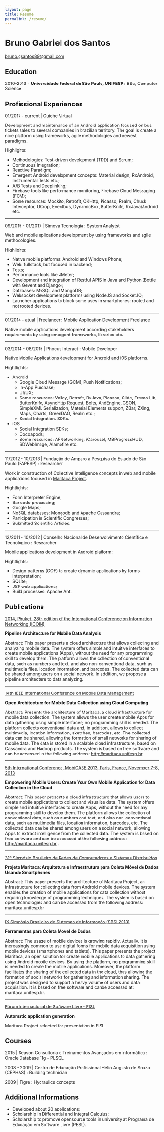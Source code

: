 ```yaml
---
layout: page
title: Resume
permalink: /resume/
---
```


Bruno Gabriel dos Santos
============
[bruno.gsantos89@gmail.com](mailto:bruno.gsantos89@gmail.com)


Education
---------

2010-2013 - **Universidade Federal de São Paulo, UNIFESP**
: BSc, Computer Science


Profissional Experiences
----------
01/2017 - current | Guiche Virtual

Development and maintenance of an Android application focused on bus tickets sales to several companies in brazilian territory. The goal is create a nice platform using frameworks, agile methodologies and newest paradigms.

Highlights:

* Methodologies: Test-driven development (TDD) and Scrum;
* Continuous Integration;
* Reactive Paradigm;
* Emergent Android development concepts: Material design, RxAndroid, Instrumental Tests etc.;
* A/B Tests and Deeplinking;
* Firebase tools like performance monitoring, Firebase Cloud Messaging (FCM);
* Some resources: Mockito, Retrofit, OKHttp, Picasso, Realm, Chuck Interceptor, UCrop, Eventbus, DynamicBox, ButterKnife, RxJava/Android etc.

----------

09/2015 - 01/2017 | Simova Tecnologia
: System Analytst

Web and mobile aplications development by using frameworks and agile methodologies.

Highlights:

* Native mobile platforms: Android and Windows Phone;
* Web: fullstack, but focused in backend;
* Tests;
* Performance tools like JMeter;
* Development and integration of Restful APIS in Java and Python (Bottle with Gevent and Django);
* Databases: MySQL and MongoDB;
* Websocket development platforms using NodeJS and Socket.IO;
* Launcher applications to block some uses in smartphones: rooted and not rooted devices.

----------
01/2014 - atual | Freelancer
: Mobile Application Development Freelance

Native mobile applications development according stakeholders requirements by using emergent frameworks, libraries etc.

----------
03/2014 - 08/2015 | Phocus Interact
: Mobile Developer

Native Mobile Applications development for Android and iOS platforms.

Hightlights:

* Android 
	* Google Cloud Message (GCM), Push Notifications;
	* In-App Purchase;
	* UI/UX;
	* Some resources: Volley, Retrofit, RxJava, Picasso, Glide, Fresco Lib, ButterKnife, AsyncHttp Request, Bolts, AndEngine, GSON, SimpleXML Serialization, Material Elements support, ZBar, ZXing, Maps, Charts, GreenDAO, Realm etc.;
	* Social Integration. SDKs.
* iOS: 
	* Social Integration SDKs;
	* Cocoapods;
	* Some resources: AFNetworking, iCarousel, MBProgressHUD, SDWebImage, Alamofire etc.

----------
11/2012 - 10/2013 | Fundação de Amparo à Pesquisa do Estado de São Paulo (FAPESP)
: Researcher

Work in construction of Collective Intelligence concepts in web and mobile applications focused in [Maritaca Project](http://maritaca.unifesp.br).

Hightlights:

* Form Interpreter Engine;
* Bar code processing;
* Google Maps;
* NoSQL databases: Mongodb and Apache Cassandra;
* Participation in Scientific Congresses;
* Submitted Scientific Articles.

----------
12/2011 - 10/2012 | Conselho Nacional de Desenvolvimento Científico e Tecnológico
: Researcher

Mobile applications development in Android platform:

Hightlights:

* Design patterns (GOF) to create dynamic applications by forms interpretation;
* SQLite;
* JSP web applications;
* Build processes: Apache Ant.


Publications
----------

[2014, Phuket. 28th edition of the International Conference on Information Networking (ICOIN)](http://ieeexplore.ieee.org/document/6799730/)

**Pipeline Architecture for Mobile Data Analysis**

Abstract:
This paper presents a cloud architecture that allows collecting and analyzing mobile data. The system offers simple and intuitive interfaces to create mobile applications (Apps), without the need for any programming skill to develop them. The platform allows the collection of conventional data, such as numbers and text, and also non-conventional data, such as multimedia files, location information, and barcodes. The collected data can be shared among users on a social network. In addition, we propose a pipeline architecture to data analyzing.

----------
[14th IEEE International Conference on Mobile Data Management](http://ieeexplore.ieee.org/document/6569083/?arnumber=6569083)

**Open Architecture for Mobile Data Collection using Cloud Computing** 

Abstract:
Presents the architecture of Maritaca, a cloud infrastructure for mobile data collection. The system allows the user create mobile Apps for data gathering using simple interfaces; no programming skill is needed. The platform collects conventional data and, in addition, allows to collect multimedia, location information, sketches, barcodes, etc. The collected data can be shared, allowing the formation of small networks for sharing of mobile data. The data is stored in a scalable cloud infrastructure, based on Cassandra and Hadoop products. The system is based on free software and can be accessed in the following address: http://maritaca.unifesp.br.


----------
[5th International Conference, MobiCASE 2013, Paris, France, November 7-8, 2013](http://link.springer.com/chapter/10.1007%2F978-3-319-05452-0_21)

**Empowering Mobile Users: Create Your Own Mobile Application for Data Collection in the Cloud**

Abstract:
This paper presents a cloud infrastructure that allows users to create mobile applications to collect and visualize data. The system offers simple and intuitive interfaces to create Apps, without the need for any programming skill to develop them. The platform allows the collection of conventional data, such as numbers and text, and also non-conventional data, such as multimedia files, location information, barcodes, etc. The collected data can be shared among users on a social network, allowing Apps to extract intelligence from the collected data. The system is based on free software and can be accessed at the following address: http://maritaca.unifesp.br .


-----
[31º Simpósio Brasileiro de Redes de Computadores e Sistemas Distribuídos](http://sbrc2013.unb.br/files/anais/salao-ferramentas/artigos/artigo-75.pdf)

**Projeto Maritaca: Arquitetura e Infraestrutura para Coleta Móvel de Dados Usando Smartphones**

Abstract:
This paper presents the architecture of Maritaca Project, an infrastructure for collecting data from Android mobile devices. The system enables the creation of mobile applications for data collection without requiring knowledge of programming techniques. The system is based on open technologies and can be accessed from the following address: maritaca.unifesp.br


----------
[IX Simpósio Brasileiro de Sistemas de Informação (SBSI 2013)](http://www.lbd.dcc.ufmg.br/colecoes/sbsi/2013/0013.pdf)

**Ferramentas para Coleta Movel de Dados**

Abstract:
The usage of mobile devices is growing rapidly. Actually, it is increasingly common to use digital forms for mobile data acquisition using mobile devices (smartphones and tablets). This paper presents the project Maritaca, an
open solution for create mobile applications to data gathering using Android
mobile devices. By using the platform, no programming skill is needed to create the mobile applications. Moreover, the platform facilitates the sharing of the collected data in the cloud, thus allowing the formation of social networks for
gathering and information sharing. The project was designed to support a heavy volume of users and data acquisition. It is based on free software and canbe accessed at: maritaca.unifesp.br.

------
[Fórum Internacional de Software Livre - FISL](https://www.youtube.com/watch?v=gZbJLiLY_w0)

**Automatic application generation**

Maritaca Project selected for presentation in FISL.

Courses
----------
2015 | Season Consultoria e Treinamentos Avançados em Informática
: Oracle Database 11g - PLSQL



2008 - 2009 | Centro de Educação Profissional Hélio Augusto de Souza (CEPHAS)
: Building technician



2009 | Tigre
: Hydraulics concepts



Additional Informations
----------------------------------------

* Developed about 20 applications;
* Scholarship in Differential and Integral Calculus;
* Scholarship to promove opensource tools in university at Programa de Educação em Software Livre (PESL).